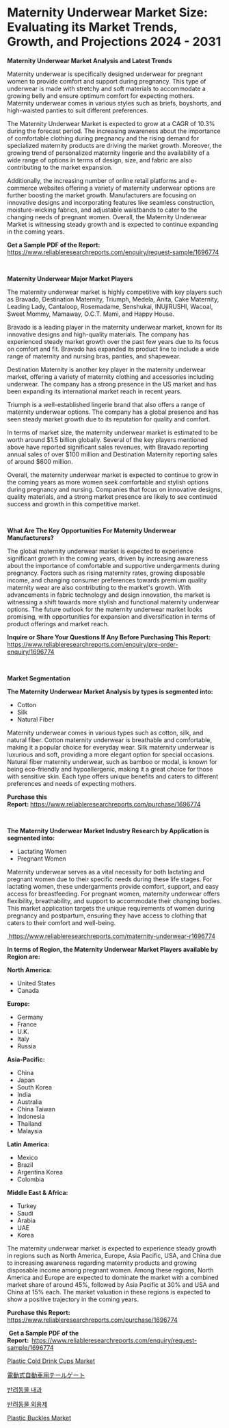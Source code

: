 <p><h1>Maternity Underwear Market Size: Evaluating its Market Trends, Growth, and Projections 2024 - 2031</h1></p><p><strong>Maternity Underwear Market Analysis and Latest Trends</strong></p>
<p><p>Maternity underwear is specifically designed underwear for pregnant women to provide comfort and support during pregnancy. This type of underwear is made with stretchy and soft materials to accommodate a growing belly and ensure optimum comfort for expecting mothers. Maternity underwear comes in various styles such as briefs, boyshorts, and high-waisted panties to suit different preferences.</p><p>The Maternity Underwear Market is expected to grow at a CAGR of 10.3% during the forecast period. The increasing awareness about the importance of comfortable clothing during pregnancy and the rising demand for specialized maternity products are driving the market growth. Moreover, the growing trend of personalized maternity lingerie and the availability of a wide range of options in terms of design, size, and fabric are also contributing to the market expansion.</p><p>Additionally, the increasing number of online retail platforms and e-commerce websites offering a variety of maternity underwear options are further boosting the market growth. Manufacturers are focusing on innovative designs and incorporating features like seamless construction, moisture-wicking fabrics, and adjustable waistbands to cater to the changing needs of pregnant women. Overall, the Maternity Underwear Market is witnessing steady growth and is expected to continue expanding in the coming years.</p></p>
<p><strong>Get a Sample PDF of the Report:&nbsp;</strong> <a href="https://www.reliableresearchreports.com/enquiry/request-sample/1696774">https://www.reliableresearchreports.com/enquiry/request-sample/1696774</a></p>
<p>&nbsp;</p>
<p><strong>Maternity Underwear Major Market Players</strong></p>
<p><p>The maternity underwear market is highly competitive with key players such as Bravado, Destination Maternity, Triumph, Medela, Anita, Cake Maternity, Leading Lady, Cantaloop, Rosemadame, Senshukai, INUjIRUSHI, Wacoal, Sweet Mommy, Mamaway, O.C.T. Mami, and Happy House.</p><p>Bravado is a leading player in the maternity underwear market, known for its innovative designs and high-quality materials. The company has experienced steady market growth over the past few years due to its focus on comfort and fit. Bravado has expanded its product line to include a wide range of maternity and nursing bras, panties, and shapewear.</p><p>Destination Maternity is another key player in the maternity underwear market, offering a variety of maternity clothing and accessories including underwear. The company has a strong presence in the US market and has been expanding its international market reach in recent years.</p><p>Triumph is a well-established lingerie brand that also offers a range of maternity underwear options. The company has a global presence and has seen steady market growth due to its reputation for quality and comfort.</p><p>In terms of market size, the maternity underwear market is estimated to be worth around $1.5 billion globally. Several of the key players mentioned above have reported significant sales revenues, with Bravado reporting annual sales of over $100 million and Destination Maternity reporting sales of around $600 million.</p><p>Overall, the maternity underwear market is expected to continue to grow in the coming years as more women seek comfortable and stylish options during pregnancy and nursing. Companies that focus on innovative designs, quality materials, and a strong market presence are likely to see continued success and growth in this competitive market.</p></p>
<p>&nbsp;</p>
<p><strong>What Are The Key Opportunities For Maternity Underwear Manufacturers?</strong></p>
<p><p>The global maternity underwear market is expected to experience significant growth in the coming years, driven by increasing awareness about the importance of comfortable and supportive undergarments during pregnancy. Factors such as rising maternity rates, growing disposable income, and changing consumer preferences towards premium quality maternity wear are also contributing to the market's growth. With advancements in fabric technology and design innovation, the market is witnessing a shift towards more stylish and functional maternity underwear options. The future outlook for the maternity underwear market looks promising, with opportunities for expansion and diversification in terms of product offerings and market reach.</p></p>
<p><strong>Inquire or Share Your Questions If Any Before Purchasing This Report:</strong> <a href="https://www.reliableresearchreports.com/enquiry/pre-order-enquiry/1696774">https://www.reliableresearchreports.com/enquiry/pre-order-enquiry/1696774</a></p>
<p>&nbsp;</p>
<p><strong>Market Segmentation</strong></p>
<p><strong>The Maternity Underwear Market Analysis by types is segmented into:</strong></p>
<p><ul><li>Cotton</li><li>Silk</li><li>Natural Fiber</li></ul></p>
<p><p>Maternity underwear comes in various types such as cotton, silk, and natural fiber. Cotton maternity underwear is breathable and comfortable, making it a popular choice for everyday wear. Silk maternity underwear is luxurious and soft, providing a more elegant option for special occasions. Natural fiber maternity underwear, such as bamboo or modal, is known for being eco-friendly and hypoallergenic, making it a great choice for those with sensitive skin. Each type offers unique benefits and caters to different preferences and needs of expecting mothers.</p></p>
<p><strong>Purchase this Report:&nbsp;</strong><a href="https://www.reliableresearchreports.com/purchase/1696774">https://www.reliableresearchreports.com/purchase/1696774</a></p>
<p>&nbsp;</p>
<p><strong>The Maternity Underwear Market Industry Research by Application is segmented into:</strong></p>
<p><ul><li>Lactating Women</li><li>Pregnant Women</li></ul></p>
<p><p>Maternity underwear serves as a vital necessity for both lactating and pregnant women due to their specific needs during these life stages. For lactating women, these undergarments provide comfort, support, and easy access for breastfeeding. For pregnant women, maternity underwear offers flexibility, breathability, and support to accommodate their changing bodies. This market application targets the unique requirements of women during pregnancy and postpartum, ensuring they have access to clothing that caters to their comfort and well-being.</p></p>
<p><a href="https://www.reliableresearchreports.com/maternity-underwear-r1696774">&nbsp;https://www.reliableresearchreports.com/maternity-underwear-r1696774</a></p>
<p><strong>In terms of Region, the Maternity Underwear Market Players available by Region are:</strong></p>
<p>
    <p> <strong> North America: </strong>
        <ul>
            <li>United States</li>
            <li>Canada</li>
        </ul>
        </p> 
    <p> <strong> Europe: </strong>
        <ul>
            <li>Germany</li>
            <li>France</li>
            <li>U.K.</li>
            <li>Italy</li>
            <li>Russia</li>
        </ul>
        </p> 
    <p> <strong> Asia-Pacific: </strong>
        <ul>
            <li>China</li>
            <li>Japan</li>
            <li>South Korea</li>
            <li>India</li>
            <li>Australia</li>
            <li>China Taiwan</li>
            <li>Indonesia</li>
            <li>Thailand</li>
            <li>Malaysia</li>
        </ul>
        </p> 
    <p> <strong> Latin America: </strong>
        <ul>
            <li>Mexico</li>
            <li>Brazil</li>
            <li>Argentina Korea</li>
            <li>Colombia</li>
        </ul>
        </p> 
    <p> <strong> Middle East & Africa: </strong>
        <ul>
            <li>Turkey</li>
            <li>Saudi</li>
            <li>Arabia</li>
            <li>UAE</li>
            <li>Korea</li>
        </ul>
    </p>
    </p>
<p><p>The maternity underwear market is expected to experience steady growth in regions such as North America, Europe, Asia Pacific, USA, and China due to increasing awareness regarding maternity products and growing disposable income among pregnant women. Among these regions, North America and Europe are expected to dominate the market with a combined market share of around 45%, followed by Asia Pacific at 30% and USA and China at 15% each. The market valuation in these regions is expected to show a positive trajectory in the coming years.</p></p>
<p><strong>Purchase this Report: </strong><a href="https://www.reliableresearchreports.com/purchase/1696774">https://www.reliableresearchreports.com/purchase/1696774</a></p>
<p>&nbsp;<strong>Get a Sample PDF of the Report:&nbsp;&nbsp;</strong><a href="https://www.reliableresearchreports.com/enquiry/request-sample/1696774">https://www.reliableresearchreports.com/enquiry/request-sample/1696774</a></p>
<p><strong></strong></p>
<p><p><a href="https://github.com/abdelrhmankishk22/Market-Research-Report-List-5/blob/main/plastic-cold-drink-cups-market.md">Plastic Cold Drink Cups Market</a></p><p><a href="https://github.com/vlcostes/Market-Research-Report-List-2/blob/main/1446718140281.md">電動式自動車用テールゲート</a></p><p><a href="https://github.com/nicholasellison0076890/Market-Research-Report-List-1/blob/main/5968032148178.md">반려동물 내과</a></p><p><a href="https://github.com/mpodehpw07370073/Market-Research-Report-List-2/blob/main/3595731148179.md">반려동물 외용제</a></p><p><a href="https://github.com/ChiragRp1/Market-Research-Report-List-5/blob/main/plastic-buckles-market.md">Plastic Buckles Market</a></p></p>